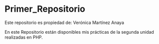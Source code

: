 # Primer_Repositorio
Este repositorio es propiedad de: Verónica Martínez Anaya

En este Repositorio están disponibles mis prácticas de la segunda unidad realizadas en PHP.
